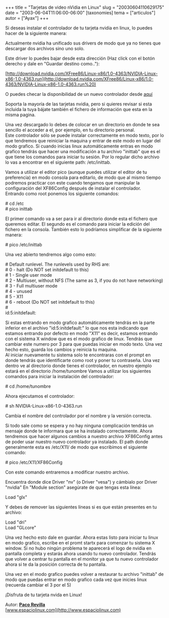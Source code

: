 +++
title = "Tarjetas de video nVidia en Linux"
slug = "20030604110629175"
date = "2003-06-04T11:06:00-06:00"
[taxonomies]
tema = ["articulos"]
autor = ["Ayax"]
+++

Si deseas instalar el controlador de tu tarjeta nvidia en linux, lo
puedes hacer de la siguiente manera:  

<!-- more -->
  
Actualmente nvidia ha unificado sus drivers de modo que ya no tienes que
descargar dos archivos sino uno solo.  
  
Este driver lo puedes bajar desde esta dirección (Haz click con el botón
derecho y dale en "Guardar destino como.."):  
  
[http://download.nvidia.com/XFree86/Linux-x86/1.0-4363/NVIDIA-Linux-x86-1.0-4363.run](http://download.nvidia.com/XFree86/Linux-x86/1.0-4363/NVIDIA-Linux-x86-1.0-4363.run%20)  
  
O puedes checar la disponibilidad de un nuevo controlador desde
<a href="http://www.nvidia.com/content/drivers/drivers.asp"
target="_blank">aquí</a>  
  
Soporta la mayoría de las tarjetas nvidia, pero si quieres revisar si
esta incluida la tuya bájate también el fichero de información que esta
en la misma pagina.  
  
Una vez descargado lo debes de colocar en un directorio en donde te sea
sencillo el acceder a el, por ejemplo, en tu directorio personal.  
Este controlador sólo se puede instalar correctamente en modo texto, por
lo que tendremos que reiniciar la maquina y entrar de este modo en lugar
del modo grafico. Si cuando inicias linux automáticamente entras en modo
grafico tendrás que hacer una modificación a tu archivo "inittab" que es
el que tiene los comandos para iniciar tu sesión. Por lo regular dicho
archivo lo vas a encontrar en el siguiente path: /etc/inittab.  
  
Vamos a utilizar el editor pico (aunque puedes utilizar el editor de tu
preferencia) en modo consola para editarlo, de modo que al mismo tiempo
podremos practicar con este cuando tengamos que manipular la
configuración del XF86Config después de instalar el controlador.  
Entrando como root ponemos los siguiente comandos:  
  
\# cd /etc  
\# pico inittab  
  
El primer comando va a ser para ir al directorio donde esta el fichero
que queremos editar. El segundo es el comando para iniciar la edición
del fichero en la consola. También esto lo podríamos simplificar de la
siguiente manera:  
  
\# pico /etc/inittab  
  
Una vez abierto tendremos algo como esto:  
  
\# Default runlevel. The runlevels used by RHS are:  
\# 0 - halt (Do NOT set initdefault to this)  
\# 1 - Single user mode  
\# 2 - Multiuser, without NFS (The same as 3, if you do not have
networking)  
\# 3 - Full multiuser mode  
\# 4 - unused  
\# 5 - X11  
\# 6 - reboot (Do NOT set initdefault to this)  
\#  
id:5:initdefault:  
  
Si estas entrando en modo grafico automáticamente tendrás en la parte
inferior en el archivo "id:5:initdefault:" lo que nos esta indicando que
estamos entrando por defecto en modo "X11" es decir, estamos entrando
con el sistema X window que es el modo grafico de linux. Tendrás que
cambiar este numero por 3 para que puedas iniciar en modo texto. Una vez
hecho esto, guarda los cambios y reinicia tu maquina.  
Al iniciar nuevamente tu sistema solo te encontraras con el prompt en
donde tendrás que identificarte como root y poner tu contraseña. Una vez
dentro ve al directorio donde tienes el controlador, en nuestro ejemplo
estará en el directorio /home/tunombre Vamos a utilizar los siguientes
comandos para iniciar la instalación del controlador:  
  
\# cd /home/tunombre  
  
Ahora ejecutamos el controlador:  
  
\# sh NVIDIA-Linux-x86-1.0-4363.run  
  
Cambia el nombre del controlador por el nombre y la versión correcta.  
  
Si todo sale como se espera y no hay ninguna complicación tendrás un
mensaje donde te informara que se ha instalado correctamente. Ahora
tendremos que hacer algunos cambios a nuestro archivo XF86Config antes
de poder usar nuestro nuevo controlador ya instalado. El path donde
generalmente esta es /etc/X11/ de modo que escribimos el siguiente
comando:  
  
\# pico /etc/X11/XF86Config  
  
Con este comando entraremos a modificar nuestro archivo.  
  
Encuentra donde dice Driver "nv" (o Driver "vesa") y cámbialo por Driver
"nvidia" En "Module section" asegúrate de que tengas esta línea:  
  
Load "glx"  
  
Y debes de remover las siguientes líneas si es que están presentes en tu
archivo:  
  
Load "dri"  
Load "GLcore"  
  
Una vez hecho esto dale en guardar. Ahora estas listo para iniciar tu
linux en modo grafico, escribe en el promt startx para comenzar tu
sistema X window. Si no hubo ningún problema te aparecerá el logo de
nvidia en pantalla completa y estarás ahora usando tu nuevo controlador.
Tendrás que volver a centrar tu pantalla en el monitor ya que tu nuevo
controlador ahora si te da la posición correcta de tu pantalla.  
  
Una vez en el modo grafico puedes volver a restaurar tu archivo
"inittab" de modo que puedas entrar en modo grafico cada vez que inicies
linux (recuerda cambiar el 3 por el 5)  
  
¡Disfruta de tu tarjeta nvida en Linux!  
  
  
Autor: [**Paco Revilla**](mailto:pacorevilla@espaciolinux.com)  
[www.espaciolinux.com](http://www.espaciolinux.com)

